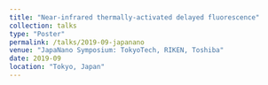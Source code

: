 ```yaml
---
title: "Near-infrared thermally-activated delayed fluorescence"
collection: talks
type: "Poster"
permalink: /talks/2019-09-japanano
venue: "JapaNano Symposium: TokyoTech, RIKEN, Toshiba"
date: 2019-09
location: "Tokyo, Japan"
---
```

